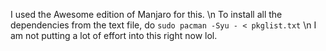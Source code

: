 I used the Awesome edition of Manjaro for this. \n
To install all the dependencies from the text file, do 
`sudo pacman -Syu - < pkglist.txt`
\n I am not putting a lot of effort into this right now lol.
